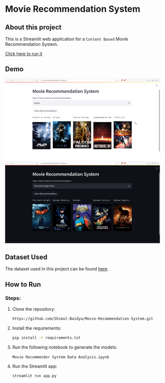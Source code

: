 # Movie Recommendation System

## About this project
This is a Streamlit web application for a ```Content Based``` Movie Recommendation System.

[Click here to run it](https://movie-recommendation-system-47.onrender.com/)

## Demo
![DEMO](MovieRS_light.png)
![DEMO](MovieRS_dark.png)

## Dataset Used
The dataset used in this project can be found [here](https://www.kaggle.com/datasets/tmdb/tmdb-movie-metadata).

## How to Run
### Steps:
1. Clone the repository:
   ```bash
   https://github.com/Shimul-Baidya/Movie-Recommendation-System.git
2. Install the requirements:
   ```bash
   pip install -r requirements.txt
3. Run the following notebook to generate the models:
   
   `Movie Recommender System Data Analysis.ipynb`
4. Run the Streamlit app:
   ```bash
   streamlit run app.py